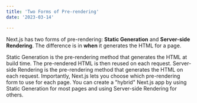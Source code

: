 ```yaml
---
title: 'Two Forms of Pre-rendering'
date: '2023-03-14'

---
```

Next.js has two forms of pre-rendering: **Static Generation** and **Server-side Rendering**. The difference is in **when** it generates the HTML for a page.

Static Generation is the pre-rendering method that generates the HTML at build time. The pre-rendered HTML is then reused on each request.
Server-side Rendering is the pre-rendering method that generates the HTML on each request.
Importantly, Next.js lets you choose which pre-rendering form to use for each page. You can create a "hybrid" Next.js app by using Static Generation for most pages and using Server-side Rendering for others.